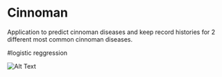 # Cinnoman

Application to predict cinnoman diseases and keep record histories for 2 different most common cinnoman diseases. 

#logistic reggression

![Alt Text](../cinnoman/src/assets/images/ss.png)
